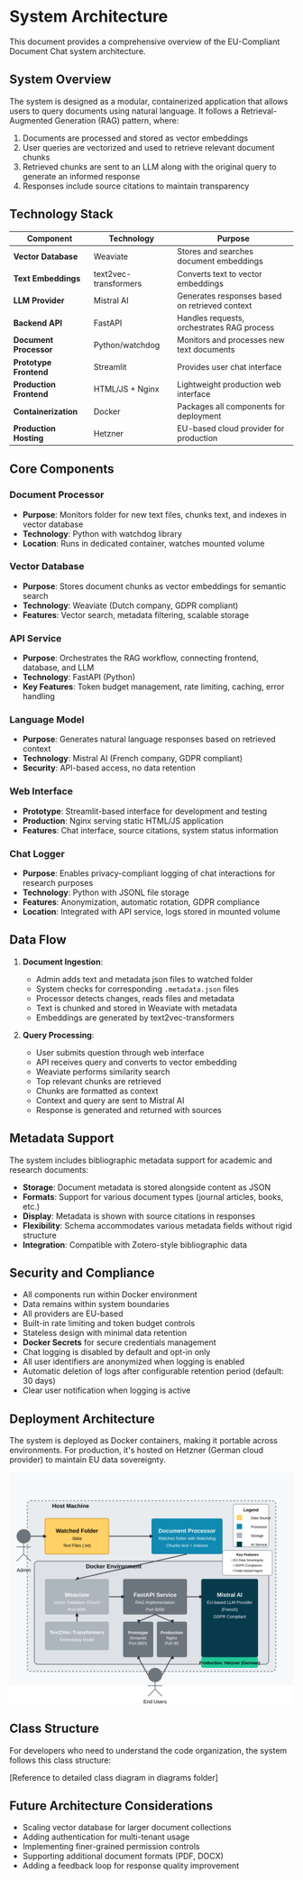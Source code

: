 # System Architecture

This document provides a comprehensive overview of the EU-Compliant Document Chat system architecture.

## System Overview

The system is designed as a modular, containerized application that allows users to query documents using natural language. It follows a Retrieval-Augmented Generation (RAG) pattern, where:

1. Documents are processed and stored as vector embeddings
2. User queries are vectorized and used to retrieve relevant document chunks
3. Retrieved chunks are sent to an LLM along with the original query to generate an informed response
4. Responses include source citations to maintain transparency

## Technology Stack

| Component | Technology | Purpose |
|-----------|------------|---------|
| **Vector Database** | Weaviate | Stores and searches document embeddings |
| **Text Embeddings** | text2vec-transformers | Converts text to vector embeddings |
| **LLM Provider** | Mistral AI | Generates responses based on retrieved context |
| **Backend API** | FastAPI | Handles requests, orchestrates RAG process |
| **Document Processor** | Python/watchdog | Monitors and processes new text documents |
| **Prototype Frontend** | Streamlit | Provides user chat interface |
| **Production Frontend** | HTML/JS + Nginx | Lightweight production web interface |
| **Containerization** | Docker | Packages all components for deployment |
| **Production Hosting** | Hetzner | EU-based cloud provider for production |

## Core Components

### Document Processor

- **Purpose**: Monitors folder for new text files, chunks text, and indexes in vector database
- **Technology**: Python with watchdog library
- **Location**: Runs in dedicated container, watches mounted volume

### Vector Database

- **Purpose**: Stores document chunks as vector embeddings for semantic search
- **Technology**: Weaviate (Dutch company, GDPR compliant)
- **Features**: Vector search, metadata filtering, scalable storage

### API Service

- **Purpose**: Orchestrates the RAG workflow, connecting frontend, database, and LLM
- **Technology**: FastAPI (Python)
- **Key Features**: Token budget management, rate limiting, caching, error handling

### Language Model

- **Purpose**: Generates natural language responses based on retrieved context
- **Technology**: Mistral AI (French company, GDPR compliant)
- **Security**: API-based access, no data retention

### Web Interface

- **Prototype**: Streamlit-based interface for development and testing
- **Production**: Nginx serving static HTML/JS application
- **Features**: Chat interface, source citations, system status information

### Chat Logger

- **Purpose**: Enables privacy-compliant logging of chat interactions for research purposes
- **Technology**: Python with JSONL file storage
- **Features**: Anonymization, automatic rotation, GDPR compliance
- **Location**: Integrated with API service, logs stored in mounted volume

## Data Flow

1. **Document Ingestion**:
   - Admin adds text and metadata json files to watched folder
   - System checks for corresponding `.metadata.json` files
   - Processor detects changes, reads files and metadata
   - Text is chunked and stored in Weaviate with metadata
   - Embeddings are generated by text2vec-transformers

2. **Query Processing**:
   - User submits question through web interface
   - API receives query and converts to vector embedding
   - Weaviate performs similarity search
   - Top relevant chunks are retrieved
   - Chunks are formatted as context
   - Context and query are sent to Mistral AI
   - Response is generated and returned with sources
   
## Metadata Support
The system includes bibliographic metadata support for academic and research documents:
   - **Storage**: Document metadata is stored alongside content as JSON
   - **Formats**: Support for various document types (journal articles, books, etc.)
   - **Display**: Metadata is shown with source citations in responses
   - **Flexibility**: Schema accommodates various metadata fields without rigid structure
   - **Integration**: Compatible with Zotero-style bibliographic data

## Security and Compliance

- All components run within Docker environment
- Data remains within system boundaries
- All providers are EU-based
- Built-in rate limiting and token budget controls
- Stateless design with minimal data retention
- **Docker Secrets** for secure credentials management
- Chat logging is disabled by default and opt-in only
- All user identifiers are anonymized when logging is enabled
- Automatic deletion of logs after configurable retention period (default: 30 days)
- Clear user notification when logging is active

## Deployment Architecture

The system is deployed as Docker containers, making it portable across environments. For production, it's hosted on Hetzner (German cloud provider) to maintain EU data sovereignty.

![Architecture Diagram](diagrams/architecture-diagram.svg)

## Class Structure

For developers who need to understand the code organization, the system follows this class structure:

[Reference to detailed class diagram in diagrams folder]

## Future Architecture Considerations

- Scaling vector database for larger document collections
- Adding authentication for multi-tenant usage
- Implementing finer-grained permission controls
- Supporting additional document formats (PDF, DOCX)
- Adding a feedback loop for response quality improvement